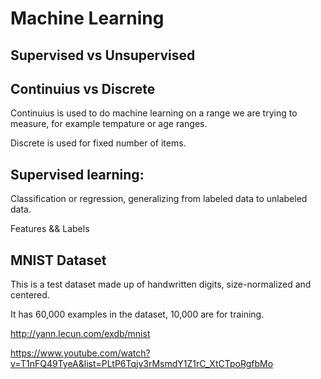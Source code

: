 # Machine Learning

## Supervised vs Unsupervised

## Continuius vs Discrete

Continuius is used to do machine learning on a range we are trying to measure, for example tempature or age ranges.

Discrete is used for fixed number of items.



## Supervised learning: 

Classification or regression, generalizing from labeled data to unlabeled data.

Features && Labels

## MNIST Dataset

This is a test dataset made up of handwritten digits, size-normalized and centered.

It has 60,000 examples in the dataset, 10,000 are for training.

http://yann.lecun.com/exdb/mnist

https://www.youtube.com/watch?v=T1nFQ49TyeA&list=PLtP6Tqjv3rMsmdY1Z1rC_XtCTpoRgfbMo
